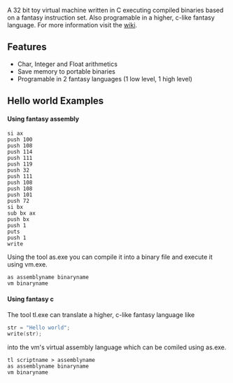 A 32 bit toy virtual machine written in C executing compiled binaries based on a fantasy instruction set. Also programable in a higher, c-like fantasy language. For more information visit the [wiki](https://github.com/zarat/vm/wiki).

## Features
* Char, Integer and Float arithmetics
* Save memory to portable binaries
* Programable in 2 fantasy languages (1 low level, 1 high level)

## Hello world Examples

#### Using fantasy assembly

```Assembly
si ax
push 100
push 108
push 114
push 111
push 119
push 32
push 111
push 108
push 108
push 101
push 72
si bx
sub bx ax
push bx
push 1
puts
push 1
write
```

Using the tool as.exe you can compile it into a binary file and execute it using vm.exe.

```
as assemblyname binaryname
vm binaryname
```

#### Using fantasy c

The tool tl.exe can translate a higher, c-like fantasy language like

```C
str = "Hello world";
write(str);
```

into the vm's virtual assembly language which can be comiled using as.exe.

```
tl scriptname > assemblyname
as assemblyname binaryname
vm binaryname
```
